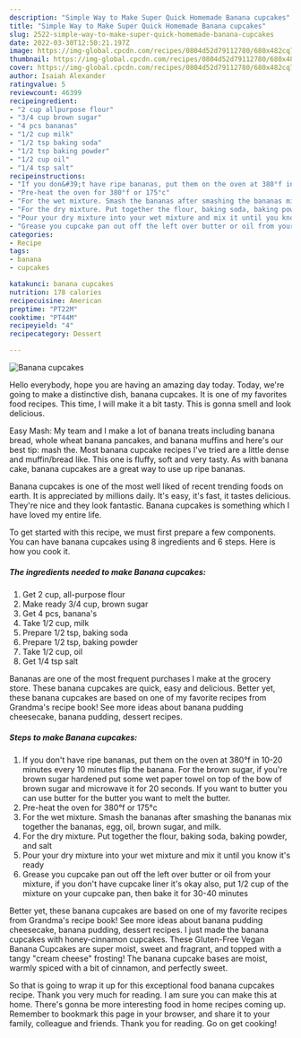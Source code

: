 ```yaml
---
description: "Simple Way to Make Super Quick Homemade Banana cupcakes"
title: "Simple Way to Make Super Quick Homemade Banana cupcakes"
slug: 2522-simple-way-to-make-super-quick-homemade-banana-cupcakes
date: 2022-03-30T12:50:21.197Z
image: https://img-global.cpcdn.com/recipes/0804d52d79112780/680x482cq70/banana-cupcakes-recipe-main-photo.jpg
thumbnail: https://img-global.cpcdn.com/recipes/0804d52d79112780/680x482cq70/banana-cupcakes-recipe-main-photo.jpg
cover: https://img-global.cpcdn.com/recipes/0804d52d79112780/680x482cq70/banana-cupcakes-recipe-main-photo.jpg
author: Isaiah Alexander
ratingvalue: 5
reviewcount: 46399
recipeingredient:
- "2 cup allpurpose flour"
- "3/4 cup brown sugar"
- "4 pcs bananas"
- "1/2 cup milk"
- "1/2 tsp baking soda"
- "1/2 tsp baking powder"
- "1/2 cup oil"
- "1/4 tsp salt"
recipeinstructions:
- "If you don&#39;t have ripe bananas, put them on the oven at 380°f in 10-20 minutes every 10 minutes flip the banana. For the brown sugar, if you&#39;re brown sugar hardened put some wet paper towel on top of the bow of brown sugar and microwave it for 20 seconds. If you want to butter you can use butter for the butter you want to melt the butter."
- "Pre-heat the oven for 380°f or 175°c"
- "For the wet mixture. Smash the bananas after smashing the bananas mix together the bananas, egg, oil, brown sugar, and milk."
- "For the dry mixture. Put together the flour, baking soda, baking powder, and salt"
- "Pour your dry mixture into your wet mixture and mix it until you know it&#39;s ready"
- "Grease you cupcake pan out off the left over butter or oil from your mixture, if you don&#39;t have cupcake liner it&#39;s okay also, put 1/2 cup of the mixture on your cupcake pan, then bake it for 30-40 minutes"
categories:
- Recipe
tags:
- banana
- cupcakes

katakunci: banana cupcakes 
nutrition: 178 calories
recipecuisine: American
preptime: "PT22M"
cooktime: "PT44M"
recipeyield: "4"
recipecategory: Dessert

---
```



![Banana cupcakes](https://img-global.cpcdn.com/recipes/0804d52d79112780/680x482cq70/banana-cupcakes-recipe-main-photo.jpg)

Hello everybody, hope you are having an amazing day today. Today, we're going to make a distinctive dish, banana cupcakes. It is one of my favorites food recipes. This time, I will make it a bit tasty. This is gonna smell and look delicious.

Easy Mash: My team and I make a lot of banana treats including banana bread, whole wheat banana pancakes, and banana muffins and here&#39;s our best tip: mash the. Most banana cupcake recipes I&#39;ve tried are a little dense and muffin/bread like. This one is fluffy, soft and very tasty. As with banana cake, banana cupcakes are a great way to use up ripe bananas.

Banana cupcakes is one of the most well liked of recent trending foods on earth. It is appreciated by millions daily. It's easy, it's fast, it tastes delicious. They're nice and they look fantastic. Banana cupcakes is something which I have loved my entire life.


To get started with this recipe, we must first prepare a few components. You can have banana cupcakes using 8 ingredients and 6 steps. Here is how you cook it.

<!--inarticleads1-->

##### The ingredients needed to make Banana cupcakes:

1. Get 2 cup, all-purpose flour
1. Make ready 3/4 cup, brown sugar
1. Get 4 pcs, banana&#39;s
1. Take 1/2 cup, milk
1. Prepare 1/2 tsp, baking soda
1. Prepare 1/2 tsp, baking powder
1. Take 1/2 cup, oil
1. Get 1/4 tsp salt


Bananas are one of the most frequent purchases I make at the grocery store. These banana cupcakes are quick, easy and delicious. Better yet, these banana cupcakes are based on one of my favorite recipes from Grandma&#39;s recipe book! See more ideas about banana pudding cheesecake, banana pudding, dessert recipes. 

<!--inarticleads2-->

##### Steps to make Banana cupcakes:

1. If you don&#39;t have ripe bananas, put them on the oven at 380°f in 10-20 minutes every 10 minutes flip the banana. For the brown sugar, if you&#39;re brown sugar hardened put some wet paper towel on top of the bow of brown sugar and microwave it for 20 seconds. If you want to butter you can use butter for the butter you want to melt the butter.
1. Pre-heat the oven for 380°f or 175°c
1. For the wet mixture. Smash the bananas after smashing the bananas mix together the bananas, egg, oil, brown sugar, and milk.
1. For the dry mixture. Put together the flour, baking soda, baking powder, and salt
1. Pour your dry mixture into your wet mixture and mix it until you know it&#39;s ready
1. Grease you cupcake pan out off the left over butter or oil from your mixture, if you don&#39;t have cupcake liner it&#39;s okay also, put 1/2 cup of the mixture on your cupcake pan, then bake it for 30-40 minutes


Better yet, these banana cupcakes are based on one of my favorite recipes from Grandma&#39;s recipe book! See more ideas about banana pudding cheesecake, banana pudding, dessert recipes. I just made the banana cupcakes with honey-cinnamon cupcakes. These Gluten-Free Vegan Banana Cupcakes are super moist, sweet and fragrant, and topped with a tangy "cream cheese" frosting! The banana cupcake bases are moist, warmly spiced with a bit of cinnamon, and perfectly sweet. 

So that is going to wrap it up for this exceptional food banana cupcakes recipe. Thank you very much for reading. I am sure you can make this at home. There's gonna be more interesting food in home recipes coming up. Remember to bookmark this page in your browser, and share it to your family, colleague and friends. Thank you for reading. Go on get cooking!
